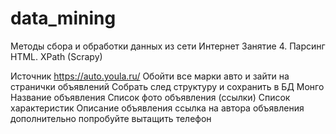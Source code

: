 # data_mining
Методы сбора и обработки данных из сети Интернет
Занятие 4. Парсинг HTML. XPath (Scrapy)

Источник https://auto.youla.ru/
Обойти все марки авто и зайти на странички объявлений
Собрать след структуру и сохранить в БД Монго
Название объявления
Список фото объявления (ссылки)
Список характеристик
Описание объявления
ссылка на автора объявления
дополнительно попробуйте вытащить телефон